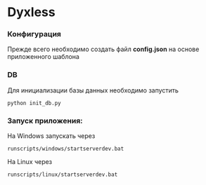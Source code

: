 # Dyxless

### Конфигурация
Прежде всего необходимо создать файл **config.json** на основе приложенного шаблона

### DB
Для инициализации базы данных необходимо запустить 
```
python init_db.py
``` 

### Запуск приложения:  
На Windows запускать через
```
runscripts/windows/startserverdev.bat
```
На Linux через
```
runscripts/linux/startserverdev.bat
```